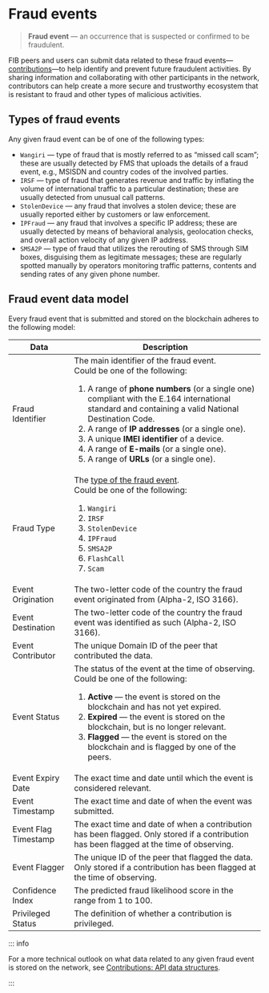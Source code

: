 # Fraud events

> **Fraud event** — an occurrence that is suspected or confirmed to be fraudulent.

FIB peers and users can submit data related to these fraud events—[contributions](contributions.md)—to help identify and prevent future fraudulent activities. By sharing information and collaborating with other participants in the network, contributors can help create a more secure and trustworthy ecosystem that is resistant to fraud and other types of malicious activities.

## Types of fraud events

Any given fraud event can be of one of the following types:

- `Wangiri` — type of fraud that is mostly referred to as “missed call scam”; these are usually detected by FMS that uploads the details of a fraud event, e.g., MSISDN and country codes of the involved parties.
- `IRSF` — type of fraud that generates revenue and traffic by inflating the volume of international traffic to a particular destination; these are usually detected from unusual call patterns.
- `StolenDevice` — any fraud that involves a stolen device; these are usually reported either by customers or law enforcement.
- `IPFraud` — any fraud that involves a specific IP address; these are usually detected by means of behavioral analysis, geolocation checks, and overall action velocity of any given IP address.
- `SMSA2P` — type of fraud that utilizes the rerouting of SMS through SIM boxes, disguising them as legitimate messages; these are regularly spotted manually by operators monitoring traffic patterns, contents and sending rates of any given phone number.

## Fraud event data model

Every fraud event that is submitted and stored on the blockchain adheres to the following model:

| Data | Description |
| --- | --- |
| Fraud Identifier | The main identifier of the fraud event. <br> Could be one of the following: <ol><li>A range of **phone numbers** (or a single one) compliant with the E.164 international standard and containing a valid National Destination Code.</li><li>A range of **IP addresses** (or a single one).</li><li>A unique **IMEI identifier** of a device. </li><li>A range of **E-mails** (or a single one).</li><li>A range of **URLs** (or a single one).</li></ol> |
| Fraud Type | The [type of the fraud event](#types-of-fraud-events). <br> Could be one of the following: <ol><li>`Wangiri`</li><li>`IRSF`</li><li>`StolenDevice`</li><li>`IPFraud`</li><li>`SMSA2P`</li><li>`FlashCall`</li><li>`Scam`</li></ol> |
| Event Origination | The two-letter code of the country the fraud event originated from (Alpha-2, ISO 3166). |
| Event Destination | The two-letter code of the country the fraud event was identified as such (Alpha-2, ISO 3166). |
| Event Contributor | The unique Domain ID of the peer that contributed the data. |
| Event Status | The status of the event at the time of observing. <br> Could be one of the following: <ol><li>**Active** — the event is stored on the blockchain and has not yet expired.</li><li>**Expired** — the event is stored on the blockchain, but is no longer relevant.</li><li>**Flagged** — the event is stored on the blockchain and is flagged by one of the peers.</li></ol> |
| Event Expiry Date | The exact time and date until which the event is considered relevant. |
| Event Timestamp | The exact time and date of when the event was submitted. |
| Event Flag Timestamp | The exact time and date of when a contribution has been flagged. Only stored if a contribution has been flagged at the time of observing. |
| Event Flagger | The unique ID of the peer that flagged the data. Only stored if a contribution has been flagged at the time of observing. |
| Confidence Index | The predicted fraud likelihood score in the range from 1 to 100. |
| Privileged Status | The definition of whether a contribution is privileged. |

::: info

For a more technical outlook on what data related to any given fraud event is stored on the network, see [Contributions: API data structures](contributions.md#api-data-structures).

:::
